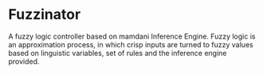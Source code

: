 # Fuzzinator
A fuzzy logic controller based on mamdani Inference Engine. Fuzzy logic is an approximation process, in which crisp inputs are turned to fuzzy values based on linguistic variables, set of rules and the inference engine provided.
